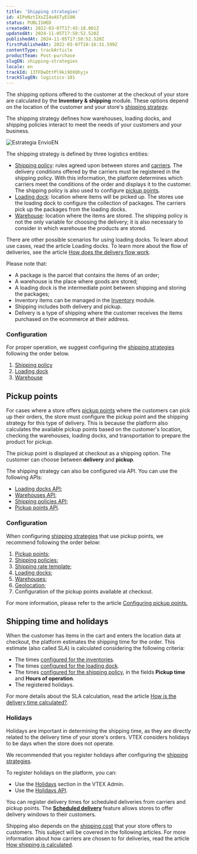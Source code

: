 ```yaml
---
title: 'Shipping strategies'
id: 4IPeNztIXsZI4oA5TyES9N
status: PUBLISHED
createdAt: 2022-03-07T17:45:18.081Z
updatedAt: 2024-11-05T17:58:52.520Z
publishedAt: 2024-11-05T17:58:52.520Z
firstPublishedAt: 2022-03-07T18:16:31.599Z
contentType: trackArticle
productTeam: Post-purchase
slugEN: shipping-strategies
locale: en
trackId: 13TFDwDttPl9ki9OXQhyjx
trackSlugEN: logistics-101
---
```


The shipping options offered to the customer at the checkout of your store are calculated by the **Inventory & shipping** module. These options depend on the location of the customer and your store's [shipping strategy](/en/tutorial/shipping-strategy--58vLBDbjYVQzJ6rRc5QNz3). 

The shipping strategy defines how warehouses, loading docks, and shipping policies interact to meet the needs of your customers and your business. 

![Estrategia EnvioEN](https://images.ctfassets.net/alneenqid6w5/a0tXw0SPa0zFg5o0byFeS/f21e70736f667399bb811dea84caf5c7/Estrategia_EnvioEN.png)

The shipping strategy is defined by three logistics entities:

* [Shipping policy](/en/tutorial/shipping-policy--tutorials_140): rules agreed upon between stores and [carriers](/en/tutorial/carries-on-vtex--7u9duMD5UQa2QQwukAWMcE). The delivery conditions offered by the carriers must be registered in the shipping policy. With this information, the platform determines which carriers meet the conditions of the order and displays it to the customer. The shipping policy is also used to configure [pickup points](/en/tutorial/pickup-points--2fljn6wLjn8M4lJHA6HP3R).
* [Loading dock](/en/tutorial/loading-dock--5DY8xHEjOLYDVL41Urd5qj): location where items will be picked up. The stores use the loading dock to configure the collection of packages. The carriers pick up the packages from the loading docks.
* [Warehouse](/en/tutorial/warehouse--6oIxvsVDTtGpO7y6zwhGpb): location where the items are stored. The shipping policy is not the only variable for choosing the delivery; it is also necessary to consider in which warehouse the products are stored.

<div class = "alert alert-info">
There are other possible scenarios for using loading docks. To learn about use cases, read the article Loading docks. To learn more about the flow of deliveries, see the article <a href="https://help.vtex.com/en/tutorial/como-funciona-o-fluxo-de-entregas--4ku3QKWfxmUO8UgA0yqgUq"> How does the delivery flow work</a>.
</div>

Please note that:

* A package is the parcel that contains the items of an order;
* A warehouse is the place where goods are stored;
* A loading dock is the intermediate point between shipping and storing the packages;
* Inventory items can be managed in the [Inventory](/en/tutorial/managing-stock-items--tutorials_139) module.
* Shipping includes both delivery and pickup.
* Delivery is a type of shipping where the customer receives the items purchased on the ecommerce at their address.

### Configuration

For proper operation, we suggest configuring the [shipping strategies](/en/tutorial/shipping-strategy--58vLBDbjYVQzJ6rRc5QNz3) following the order below.

1. [Shipping policy](/en/tutorial/shipping-policy--tutorials_140)
2. [Loading dock](/en/tutorial/managing-loading-docks--7K3FultD8I2cuuA6iyGEiW)
3. [Warehouse](/en/tutorial/managing-warehouses--tutorials_137)

## Pickup points

For cases where a store offers [pickup points](/en/tutorial/pickup-points--2fljn6wLjn8M4lJHA6HP3R) where the customers can pick up their orders, the store must configure the pickup point and the shipping strategy for this type of delivery. This is because the platform also calculates the available pickup points based on the customer's location, checking the warehouses, loading docks, and transportation to prepare the product for pickup. 

The pickup point is displayed at checkout as a shipping option. The customer can choose between **delivery** and **pickup**.

<div class = "alert alert-info">
The shipping strategy can also be configured via API. You can use the following APIs:
<body>
<ul>
<li><a href="https://developers.vtex.com/vtex-rest-api/reference/docks">Loading docks API</a>;
<li><a href="https://developers.vtex.com/vtex-rest-api/reference/createupdatewarehouse">Warehouses API</a>;
<li><a href="https://developers.vtex.com/vtex-rest-api/reference/get_logistics-pvt-shipping-policies-id">Shipping policies API</a>;
<li><a href="https://developers.vtex.com/vtex-rest-api/reference/listallpickupppoints">Pickup points API</a>.
</ul>
</body>
</div>

### Configuration

When configuring [shipping strategies](/en/tutorial/shipping-strategy--58vLBDbjYVQzJ6rRc5QNz3) that use pickup points, we recommend following the order below:

1. [Pickup points](/en/tutorial/pickup-points--2fljn6wLjn8M4lJHA6HP3R); 
2. [Shipping policies](/en/tutorial/shipping-policy--tutorials_140);
3. [Shipping rate template](/en/tutorial/shipping-rate-template--tutorials_127);
4. [Loading docks](/en/tutorial/managing-loading-docks--7K3FultD8I2cuuA6iyGEiW); 
5. [Warehouses](/en/tutorial/managing-warehouses--tutorials_137);
6. [Geolocation](/en/tutorial/registering-geolocation--tutorials_138);
7. Configuration of the pickup points available at checkout.

<div class="alert alert-warning">
For more information, please refer to the article <a href="https://help.vtex.com/en/tutorial/pontos-de-retirada--2fljn6wLjn8M4lJHA6HP3R#setup">Configuring pickup points.</a> 
</div>

## Shipping time and holidays

When the customer has items in the cart and enters the location data at checkout, the platform estimates the shipping time for the order. This estimate (also called SLA) is calculated considering the following criteria:

* The times [configured for the inventories](/en/tutorial/managing-warehouses--tutorials_137#campos-de-cadastro).
* The times [configured for the loading dock](/en/tutorial/managing-loading-docks--7K3FultD8I2cuuA6iyGEiW#campos-de-cadastro).
* The times [configured for the shipping policy](/en/tutorial/shipping-policy--tutorials_140#adding-a-shipping-policy), in the fields **Pickup time** and **Hours of operation**. 
* The registered holidays.

For more details about the SLA calculation, read the article [How is the delivery time calculated?](/en/tutorial/how-is-the-order-delivery-deadline-calculated--1TOuKCIjGQmqOqQkEqCg82).

### Holidays

Holidays are important in determining the shipping time, as they are directly related to the delivery time of your store's orders. VTEX considers holidays to be days when the store does not operate.

<div class="alert alert-warning">
We recommended that you register holidays after configuring the <a href="https://help.vtex.com/en/tutorial/shipping-strategy--58vLBDbjYVQzJ6rRc5QNz3">shipping strategies</a>.
</div>

To register holidays on the platform, you can:

* Use the [Holidays](/en/tutorial/registering-holidays--2ItOthSEAoyAmcwsuiO6Yk) section in the VTEX Admin.
* Use the [Holidays API](https://developers.vtex.com/vtex-rest-api/reference/holidays).

You can register delivery times for scheduled deliveries from carriers and pickup points. The **[Scheduled delivery](/en/tutorial/scheduled-delivery--22g3HAVCGLFiU7xugShOBi)** feature allows stores to offer delivery windows to their customers.

<div class = "alert alert-info">
Shipping also depends on the <a href="https://help.vtex.com/en/tutorial/total-shipping-cost--5bwhIO108VA5Y2YOpef9lV">shipping cost</a> that your store offers to customers. This subject will be covered in the following articles. For more information about how carriers are chosen to for deliveries, read the article <a href="https://help.vtex.com/en/tutorial/hoy-shipping-calculation-works--tutorials_116"> How shipping is calculated</a>.
</div>

